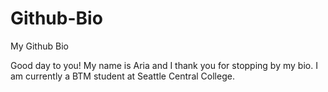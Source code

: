 # Github-Bio
My Github Bio

Good day to you!
My name is Aria and I thank you for stopping by my bio.
I am currently a BTM student at Seattle Central College.
